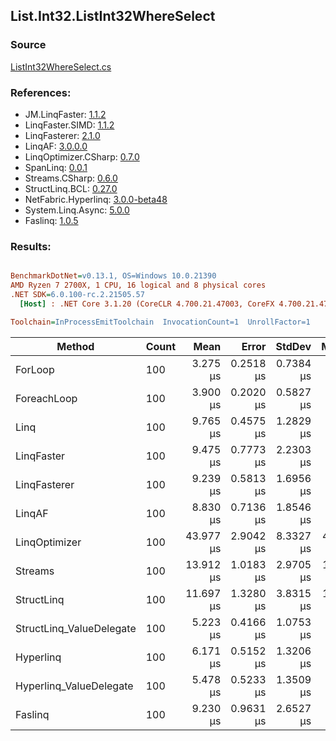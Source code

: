 ﻿## List.Int32.ListInt32WhereSelect

### Source
[ListInt32WhereSelect.cs](../LinqBenchmarks/List/Int32/ListInt32WhereSelect.cs)

### References:
- JM.LinqFaster: [1.1.2](https://www.nuget.org/packages/JM.LinqFaster/1.1.2)
- LinqFaster.SIMD: [1.1.2](https://www.nuget.org/packages/LinqFaster.SIMD/1.0.3)
- LinqFasterer: [2.1.0](https://www.nuget.org/packages/LinqFasterer/2.1.0)
- LinqAF: [3.0.0.0](https://www.nuget.org/packages/LinqAF/3.0.0.0)
- LinqOptimizer.CSharp: [0.7.0](https://www.nuget.org/packages/LinqOptimizer.CSharp/0.7.0)
- SpanLinq: [0.0.1](https://www.nuget.org/packages/SpanLinq/0.0.1)
- Streams.CSharp: [0.6.0](https://www.nuget.org/packages/Streams.CSharp/0.6.0)
- StructLinq.BCL: [0.27.0](https://www.nuget.org/packages/StructLinq/0.27.0)
- NetFabric.Hyperlinq: [3.0.0-beta48](https://www.nuget.org/packages/NetFabric.Hyperlinq/3.0.0-beta48)
- System.Linq.Async: [5.0.0](https://www.nuget.org/packages/System.Linq.Async/5.0.0)
- Faslinq: [1.0.5](https://www.nuget.org/packages/Faslinq/1.0.5)

### Results:
``` ini

BenchmarkDotNet=v0.13.1, OS=Windows 10.0.21390
AMD Ryzen 7 2700X, 1 CPU, 16 logical and 8 physical cores
.NET SDK=6.0.100-rc.2.21505.57
  [Host] : .NET Core 3.1.20 (CoreCLR 4.700.21.47003, CoreFX 4.700.21.47101), X64 RyuJIT DEBUG  [AttachedDebugger]

Toolchain=InProcessEmitToolchain  InvocationCount=1  UnrollFactor=1  

```
|                   Method | Count |      Mean |     Error |    StdDev |    Median |         Ratio | RatioSD | Allocated |
|------------------------- |------ |----------:|----------:|----------:|----------:|--------------:|--------:|----------:|
|                  ForLoop |   100 |  3.275 μs | 0.2518 μs | 0.7384 μs |  3.000 μs |      baseline |         |         - |
|              ForeachLoop |   100 |  3.900 μs | 0.2020 μs | 0.5827 μs |  3.700 μs |  1.25x slower |   0.32x |         - |
|                     Linq |   100 |  9.765 μs | 0.4575 μs | 1.2829 μs |  9.600 μs |  3.15x slower |   0.79x |   1,296 B |
|               LinqFaster |   100 |  9.475 μs | 0.7773 μs | 2.2303 μs |  8.900 μs |  3.03x slower |   0.97x |     648 B |
|             LinqFasterer |   100 |  9.239 μs | 0.5813 μs | 1.6956 μs |  8.900 μs |  2.94x slower |   0.77x |     936 B |
|                   LinqAF |   100 |  8.830 μs | 0.7136 μs | 1.8546 μs |  8.150 μs |  2.79x slower |   0.77x |         - |
|            LinqOptimizer |   100 | 43.977 μs | 2.9042 μs | 8.3327 μs | 40.750 μs | 14.11x slower |   4.19x |   9,208 B |
|                  Streams |   100 | 13.912 μs | 1.0183 μs | 2.9705 μs | 12.700 μs |  4.44x slower |   1.30x |     760 B |
|               StructLinq |   100 | 11.697 μs | 1.3280 μs | 3.8315 μs | 10.350 μs |  3.71x slower |   1.33x |      64 B |
| StructLinq_ValueDelegate |   100 |  5.223 μs | 0.4166 μs | 1.0753 μs |  4.850 μs |  1.65x slower |   0.44x |         - |
|                Hyperlinq |   100 |  6.171 μs | 0.5152 μs | 1.3206 μs |  5.700 μs |  1.95x slower |   0.55x |         - |
|  Hyperlinq_ValueDelegate |   100 |  5.478 μs | 0.5233 μs | 1.3509 μs |  4.950 μs |  1.74x slower |   0.57x |         - |
|                  Faslinq |   100 |  9.230 μs | 0.9631 μs | 2.6527 μs |  8.400 μs |  2.92x slower |   0.88x |     648 B |
